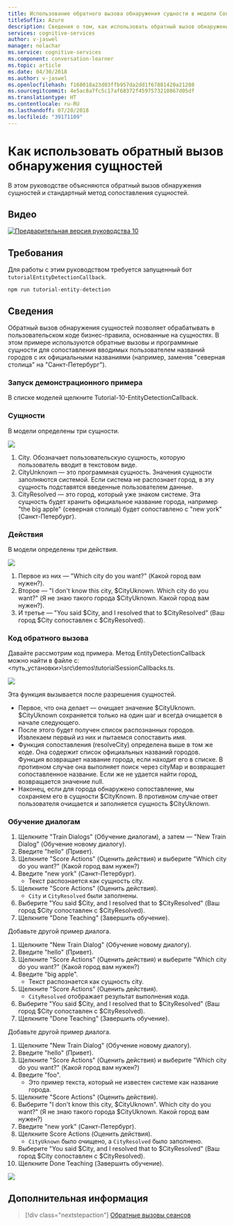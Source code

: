 ```yaml
---
title: Использование обратного вызова обнаружения сущности в модели Conversation Learner Microsoft Cognitive Services | Документация Майкрософт
titleSuffix: Azure
description: Сведения о том, как использовать обратный вызов обнаружения сущности в модели Conversation Learner.
services: cognitive-services
author: v-jaswel
manager: nolachar
ms.service: cognitive-services
ms.component: conversation-learner
ms.topic: article
ms.date: 04/30/2018
ms.author: v-jaswel
ms.openlocfilehash: f168018a23d03ffb957da2dd1f67881420a21208
ms.sourcegitcommit: 4e5ac8a7fc5c17af68372f4597573210867d05df
ms.translationtype: HT
ms.contentlocale: ru-RU
ms.lasthandoff: 07/20/2018
ms.locfileid: "39171109"
---
```

# <a name="how-to-use-entity-detection-callback"></a>Как использовать обратный вызов обнаружения сущностей

В этом руководстве объясняются обратный вызов обнаружения сущностей и стандартный метод сопоставления сущностей.

## <a name="video"></a>Видео

[![Предварительная версия руководства 10](http://aka.ms/cl-tutorial-10-preview)](http://aka.ms/blis-tutorial-10)

## <a name="requirements"></a>Требования
Для работы с этим руководством требуется запущенный бот `tutorialEntityDetectionCallback`.

    npm run tutorial-entity-detection

## <a name="details"></a>Сведения
Обратный вызов обнаружения сущностей позволяет обрабатывать в пользовательском коде бизнес-правила, основанные на сущностях. В этом примере используются обратные вызовы и программные сущности для сопоставления вводимых пользователем названий городов с их официальными названиями (например, заменяя "северная столица" на "Санкт-Петербург").

### <a name="open-the-demo"></a>Запуск демонстрационного примера

В списке моделей щелкните Tutorial-10-EntityDetectionCallback. 

### <a name="entities"></a>Сущности

В модели определены три сущности.

![](../media/tutorial10_entities.PNG)

1. City. Обозначает пользовательскую сущность, которую пользователь вводит в текстовом виде.
2. CityUnknown — это программная сущность. Значения сущности заполняются системой. Если система не распознает город, в эту сущность подставятся введенные пользователем данные.
3. CityResolved — это город, который уже знаком системе. Эта сущность будет хранить официальное название города, например "the big apple" (северная столица) будет сопоставлено с "new york" (Санкт-Петербург).

### <a name="actions"></a>Действия

В модели определены три действия.

![](../media/tutorial10_actions.PNG)

1. Первое из них — "Which city do you want?" (Какой город вам нужен?).
2. Второе — "I don't know this city, $CityUknown. Which city do you want?" (Я не знаю такого города $CityUknown. Какой город вам нужен?).
3. И третье — "You said $City, and I resolved that to $CityResolved" (Ваш город $City сопоставлен с $CityResolved).

### <a name="callback-code"></a>Код обратного вызова

Давайте рассмотрим код примера. Метод EntityDetectionCallback можно найти в файле c:\<путь_установки>\src\demos\tutorialSessionCallbacks.ts.

![](../media/tutorial10_callbackcode.PNG)

Эта функция вызывается после разрешения сущностей.
 
- Первое, что она делает — очищает значение $CityUknown. $CityUknown сохраняется только на один шаг и всегда очищается в начале следующего.
- После этого будет получен список распознанных городов. Извлекаем первый из них и пытаемся сопоставить имя.
- Функция сопоставления (resolveCity) определена выше в том же коде. Она содержит список официальных названий городов. Функция возвращает название города, если находит его в списке. В противном случае она выполняет поиск через cityMap и возвращает сопоставленное название. Если же не удается найти город, возвращается значение null.
- Наконец, если для города обнаружено сопоставление, мы сохраняем его в сущности $CityKnown. В противном случае ответ пользователя очищается и заполняется сущность $CityUknown.

### <a name="train-dialogs"></a>Обучение диалогам

1. Щелкните "Train Dialogs" (Обучение диалогам), а затем — "New Train Dialog" (Обучение новому диалогу).
2. Введите "hello" (Привет).
3. Щелкните "Score Actions" (Оценить действия) и выберите "Which city do you want?" (Какой город вам нужен?)
2. Введите "new york" (Санкт-Петербург).
    - Текст распознается как сущность city.
5. Щелкните "Score Actions" (Оценить действия).
    - `City` и `CityResolved` были заполнены.
6. Выберите "You said $City, and I resolved that to $CityResolved" (Ваш город $City сопоставлен с $CityResolved).
7. Щелкните "Done Teaching" (Завершить обучение).

Добавьте другой пример диалога.

1. Щелкните "New Train Dialog" (Обучение новому диалогу).
2. Введите "hello" (Привет).
3. Щелкните "Score Actions" (Оценить действия) и выберите "Which city do you want?" (Какой город вам нужен?)
2. Введите "big apple".
    - Текст распознается как сущность city.
5. Щелкните "Score Actions" (Оценить действия).
    - `CityResolved` отображает результат выполнения кода.
6. Выберите "You said $City, and I resolved that to $CityResolved" (Ваш город $City сопоставлен с $CityResolved).
7. Щелкните "Done Teaching" (Завершить обучение).

Добавьте другой пример диалога.

1. Щелкните "New Train Dialog" (Обучение новому диалогу).
2. Введите "hello" (Привет).
3. Щелкните "Score Actions" (Оценить действия) и выберите "Which city do you want?" (Какой город вам нужен?)
2. Введите "foo".
    - Это пример текста, который не известен системе как название города. 
5. Щелкните "Score Actions" (Оценить действия).
6. Выберите "I don't know this city, $CityUknown". Which city do you want?" (Я не знаю такого города $CityUknown. Какой город вам нужен?)
7. Введите "new york" (Санкт-Петербург).
8. Щелкните Score Actions (Оценить действия).
    - `CityUknown` было очищено, а `CityResolved` было заполнено.
6. Выберите "You said $City, and I resolved that to $CityResolved" (Ваш город $City сопоставлен с $CityResolved).
7. Щелкните Done Teaching (Завершить обучение).

![](../media/tutorial10_bigapple.PNG)

## <a name="next-steps"></a>Дополнительная информация

> [!div class="nextstepaction"]
> [Обратные вызовы сеансов](./11-session-callbacks.md)
